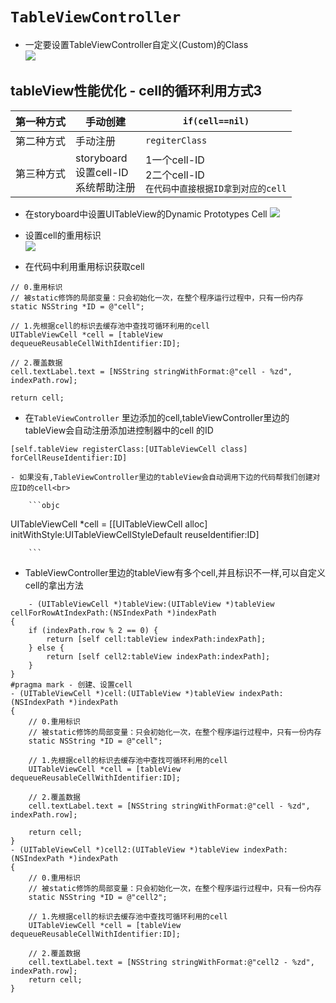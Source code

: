 # `TableViewController`

- 一定要设置TableViewController自定义(Custom)的Class<br>
 ![](file:///Users/apple/Desktop/Library/LibrarypPictures/Snip20160518_7.png)

## tableView性能优化 - cell的循环利用方式3<br>

| 第一种方式 | 手动创建 | `if(cell==nil)` |
| -- | -- | -- |
| 第二种方式 | 手动注册 | `regiterClass` |
| 第三种方式 | storyboard<br>设置cell-ID<br>系统帮助注册 | 1一个cell-ID<br>2二个cell-ID<br>`在代码中直接根据ID拿到对应的cell` |

- 在storyboard中设置UITableView的Dynamic Prototypes Cell
![](file:///Users/apple/Desktop/Library/LibrarypPictures/Snip20150602_152.png)

- 设置cell的重用标识<br>
![](file:///Users/apple/Desktop/Library/LibrarypPictures/Snip20150602_153.png)

- 在代码中利用重用标识获取cell

```objc
// 0.重用标识
// 被static修饰的局部变量：只会初始化一次，在整个程序运行过程中，只有一份内存
static NSString *ID = @"cell";

// 1.先根据cell的标识去缓存池中查找可循环利用的cell
UITableViewCell *cell = [tableView dequeueReusableCellWithIdentifier:ID];

// 2.覆盖数据
cell.textLabel.text = [NSString stringWithFormat:@"cell - %zd", indexPath.row];

return cell;
```

- 在`TableViewController` 里边添加的cell,tableViewController里边的tableView会自动注册添加进控制器中的cell 的ID<br>
```objc
[self.tableView registerClass:[UITableViewCell class] forCellReuseIdentifier:ID]
```
    - 如果没有,TableViewController里边的tableView会自动调用下边的代码帮我们创建对应ID的cell<br>

        ```objc
 UITableViewCell *cell = [[UITableViewCell alloc] initWithStyle:UITableViewCellStyleDefault reuseIdentifier:ID]

        ```



-  TableViewController里边的tableView有多个cell,并且标识不一样,可以自定义cell的拿出方法<br>

```objc
    - (UITableViewCell *)tableView:(UITableView *)tableView cellForRowAtIndexPath:(NSIndexPath *)indexPath
{
    if (indexPath.row % 2 == 0) {
        return [self cell:tableView indexPath:indexPath];
    } else {
        return [self cell2:tableView indexPath:indexPath];
    }
}
#pragma mark - 创建、设置cell
- (UITableViewCell *)cell:(UITableView *)tableView indexPath:(NSIndexPath *)indexPath
{
    // 0.重用标识
    // 被static修饰的局部变量：只会初始化一次，在整个程序运行过程中，只有一份内存
    static NSString *ID = @"cell";

    // 1.先根据cell的标识去缓存池中查找可循环利用的cell
    UITableViewCell *cell = [tableView dequeueReusableCellWithIdentifier:ID];

    // 2.覆盖数据
    cell.textLabel.text = [NSString stringWithFormat:@"cell - %zd", indexPath.row];

    return cell;
}
- (UITableViewCell *)cell2:(UITableView *)tableView indexPath:(NSIndexPath *)indexPath
{
    // 0.重用标识
    // 被static修饰的局部变量：只会初始化一次，在整个程序运行过程中，只有一份内存
    static NSString *ID = @"cell2";

    // 1.先根据cell的标识去缓存池中查找可循环利用的cell
    UITableViewCell *cell = [tableView dequeueReusableCellWithIdentifier:ID];

    // 2.覆盖数据
    cell.textLabel.text = [NSString stringWithFormat:@"cell2 - %zd", indexPath.row];
    return cell;
}

```

